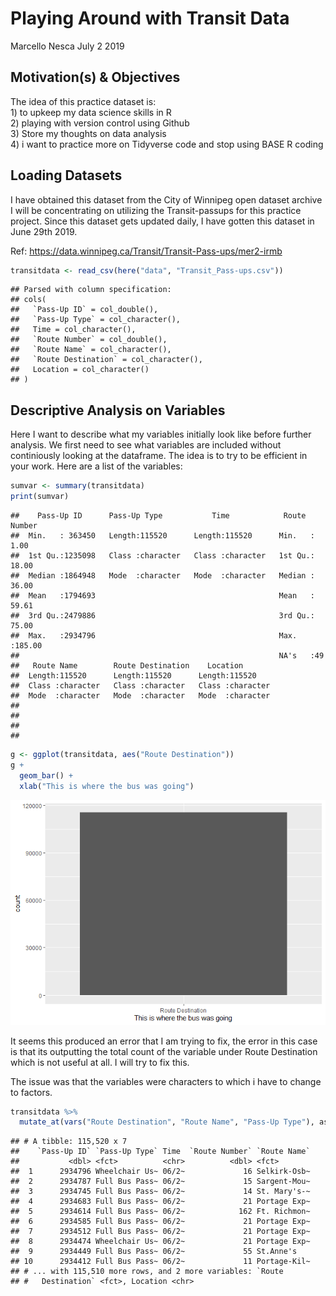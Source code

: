 Playing Around with Transit Data
================
Marcello Nesca
July 2 2019

## Motivation(s) & Objectives

The idea of this practice dataset is:  
1\) to upkeep my data science skills in R  
2\) playing with version control using Github  
3\) Store my thoughts on data analysis  
4\) i want to practice more on Tidyverse code and stop using BASE R
coding

## Loading Datasets

I have obtained this dataset from the City of Winnipeg open dataset
archive I will be concentrating on utilizing the Transit-passups for
this practice project. Since this dataset gets updated daily, I have
gotten this dataset in June 29th 2019.

Ref: <https://data.winnipeg.ca/Transit/Transit-Pass-ups/mer2-irmb>

``` r
transitdata <- read_csv(here("data", "Transit_Pass-ups.csv"))
```

    ## Parsed with column specification:
    ## cols(
    ##   `Pass-Up ID` = col_double(),
    ##   `Pass-Up Type` = col_character(),
    ##   Time = col_character(),
    ##   `Route Number` = col_double(),
    ##   `Route Name` = col_character(),
    ##   `Route Destination` = col_character(),
    ##   Location = col_character()
    ## )

## Descriptive Analysis on Variables

Here I want to describe what my variables initially look like before
further analysis. We first need to see what variables are included
without continiously looking at the dataframe. The idea is to try to be
efficient in your work. Here are a list of the variables:

``` r
sumvar <- summary(transitdata)
print(sumvar)
```

    ##    Pass-Up ID      Pass-Up Type           Time            Route Number   
    ##  Min.   : 363450   Length:115520      Length:115520      Min.   :  1.00  
    ##  1st Qu.:1235098   Class :character   Class :character   1st Qu.: 18.00  
    ##  Median :1864948   Mode  :character   Mode  :character   Median : 36.00  
    ##  Mean   :1794693                                         Mean   : 59.61  
    ##  3rd Qu.:2479886                                         3rd Qu.: 75.00  
    ##  Max.   :2934796                                         Max.   :185.00  
    ##                                                          NA's   :49      
    ##   Route Name        Route Destination    Location        
    ##  Length:115520      Length:115520      Length:115520     
    ##  Class :character   Class :character   Class :character  
    ##  Mode  :character   Mode  :character   Mode  :character  
    ##                                                          
    ##                                                          
    ##                                                          
    ## 

``` r
g <- ggplot(transitdata, aes("Route Destination"))
g + 
  geom_bar() +
  xlab("This is where the bus was going")
```

![](RMD_Wpg_Transit_Analysis_files/figure-gfm/Descriptive%20Analysis-1.png)<!-- -->

It seems this produced an error that I am trying to fix, the error in
this case is that its outputting the total count of the variable under
Route Destination which is not useful at all. I will try to fix this.

The issue was that the variables were characters to which i have to
change to factors.

``` r
transitdata %>% 
  mutate_at(vars("Route Destination", "Route Name", "Pass-Up Type"), as.factor)
```

    ## # A tibble: 115,520 x 7
    ##    `Pass-Up ID` `Pass-Up Type` Time  `Route Number` `Route Name`
    ##           <dbl> <fct>          <chr>          <dbl> <fct>       
    ##  1      2934796 Wheelchair Us~ 06/2~             16 Selkirk-Osb~
    ##  2      2934787 Full Bus Pass~ 06/2~             15 Sargent-Mou~
    ##  3      2934745 Full Bus Pass~ 06/2~             14 St. Mary's-~
    ##  4      2934683 Full Bus Pass~ 06/2~             21 Portage Exp~
    ##  5      2934614 Full Bus Pass~ 06/2~            162 Ft. Richmon~
    ##  6      2934585 Full Bus Pass~ 06/2~             21 Portage Exp~
    ##  7      2934512 Full Bus Pass~ 06/2~             21 Portage Exp~
    ##  8      2934474 Wheelchair Us~ 06/2~             21 Portage Exp~
    ##  9      2934449 Full Bus Pass~ 06/2~             55 St.Anne's   
    ## 10      2934412 Full Bus Pass~ 06/2~             11 Portage-Kil~
    ## # ... with 115,510 more rows, and 2 more variables: `Route
    ## #   Destination` <fct>, Location <chr>
